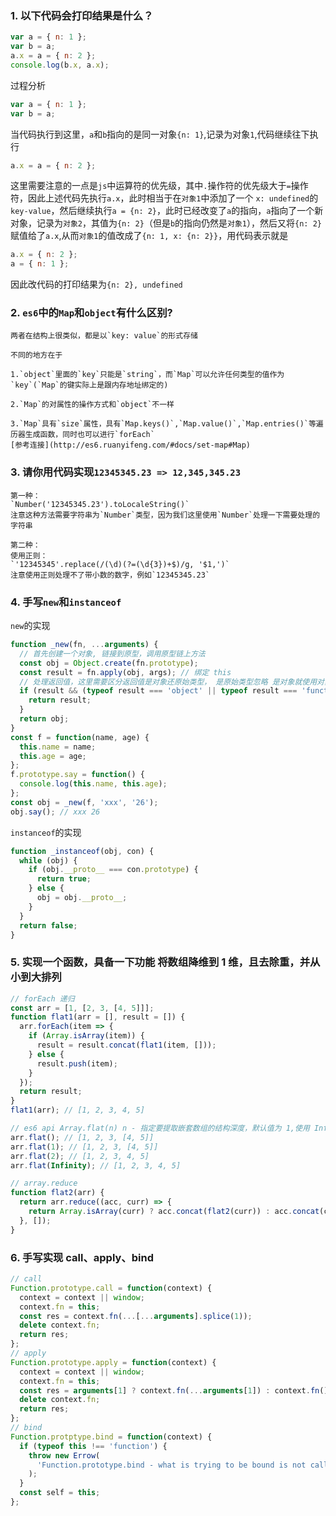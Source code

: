 ### 1. 以下代码会打印结果是什么？

```js
var a = { n: 1 };
var b = a;
a.x = a = { n: 2 };
console.log(b.x, a.x);
```

过程分析

```js
var a = { n: 1 };
var b = a;
```

当代码执行到这里，`a`和`b`指向的是同一对象`{n: 1}`,记录为对象`1`,代码继续往下执行

```js
a.x = a = { n: 2 };
```

这里需要注意的一点是`js`中运算符的优先级，其中`.`操作符的优先级大于`=`操作符，因此上述代码先执行`a.x`，此时相当于在`对象1`中添加了一个 `x: undefined`的`key-value`，然后继续执行`a = {n: 2}`，此时已经改变了`a`的指向，`a`指向了一个新对象，记录为`对象2`，其值为`{n: 2}`（但是`b`的指向仍然是`对象1`），然后又将`{n: 2}`赋值给了`a.x`,从而`对象1`的值改成了`{n: 1, x: {n: 2}}`，用代码表示就是

```javascript
a.x = { n: 2 };
a = { n: 1 };
```

因此改代码的打印结果为`{n: 2}, undefined`

### 2. `es6`中的`Map`和`object`有什么区别?

    两者在结构上很类似，都是以`key: value`的形式存储

    不同的地方在于

    1.`object`里面的`key`只能是`string`，而`Map`可以允许任何类型的值作为`key`(`Map`的键实际上是跟内存地址绑定的)

    2.`Map`的对属性的操作方式和`object`不一样

    3.`Map`具有`size`属性，具有`Map.keys()`,`Map.value()`,`Map.entries()`等遍历器生成函数，同时也可以进行`forEach`
    [参考连接](http://es6.ruanyifeng.com/#docs/set-map#Map)

### 3. 请你用代码实现`12345345.23 => 12,345,345.23`

    第一种：
    `Number('12345345.23').toLocaleString()`
    注意这种方法需要字符串为`Number`类型，因为我们这里使用`Number`处理一下需要处理的字符串

    第二种：
    使用正则：
    `'12345345'.replace(/(\d)(?=(\d{3})+$)/g, '$1,')`
    注意使用正则处理不了带小数的数字，例如`12345345.23`

### 4. 手写`new`和`instanceof`

`new`的实现

```js
function _new(fn, ...arguments) {
  // 首先创建一个对象, 链接到原型，调用原型链上方法
  const obj = Object.create(fn.prototype);
  const result = fn.apply(obj, args); // 绑定 this
  // 处理返回值，这里需要区分返回值是对象还原始类型， 是原始类型忽略 是对象就使用对象
  if (result && (typeof result === 'object' || typeof result === 'function')) {
    return result;
  }
  return obj;
}
const f = function(name, age) {
  this.name = name;
  this.age = age;
};
f.prototype.say = function() {
  console.log(this.name, this.age);
};
const obj = _new(f, 'xxx', '26');
obj.say(); // xxx 26
```

`instanceof`的实现

```js
function _instanceof(obj, con) {
  while (obj) {
    if (obj.__proto__ === con.prototype) {
      return true;
    } else {
      obj = obj.__proto__;
    }
  }
  return false;
}
```

### 5. 实现一个函数，具备一下功能 将数组降维到 1 维，且去除重，并从小到大排列

```js
// forEach 递归
const arr = [1, [2, 3, [4, 5]]];
function flat1(arr = [], result = []) {
  arr.forEach(item => {
    if (Array.isArray(item)) {
      result = result.concat(flat1(item, []));
    } else {
      result.push(item);
    }
  });
  return result;
}
flat1(arr); // [1, 2, 3, 4, 5]

// es6 api Array.flat(n) n - 指定要提取嵌套数组的结构深度，默认值为 1,使用 Infinity 作为深度，展开任意深度的嵌套数组
arr.flat(); // [1, 2, 3, [4, 5]]
arr.flat(1); // [1, 2, 3, [4, 5]]
arr.flat(2); // [1, 2, 3, 4, 5]
arr.flat(Infinity); // [1, 2, 3, 4, 5]

// array.reduce
function flat2(arr) {
  return arr.reduce((acc, curr) => {
    return Array.isArray(curr) ? acc.concat(flat2(curr)) : acc.concat(curr);
  }, []);
}
```

### 6. 手写实现 call、apply、bind

```js
// call
Function.prototype.call = function(context) {
  context = context || window;
  context.fn = this;
  const res = context.fn(...[...arguments].splice(1));
  delete context.fn;
  return res;
};
// apply
Function.prototype.apply = function(context) {
  context = context || window;
  context.fn = this;
  const res = arguments[1] ? context.fn(...arguments[1]) : context.fn();
  delete context.fn;
  return res;
};
// bind
Function.protptype.bind = function(context) {
  if (typeof this !== 'function') {
    throw new Errow(
      'Function.prototype.bind - what is trying to be bound is not callable',
    );
  }
  const self = this;
};
```
